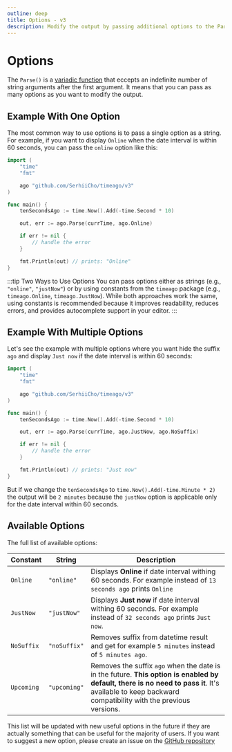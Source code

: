 ```yaml
---
outline: deep
title: Options - v3
description: Modify the output by passing additional options to the Parse function
---
```


# Options
The `Parse()` is a [variadic function](https://en.wikipedia.org/wiki/Variadic_function) that eccepts an indefinite number of string arguments after the first argument. It means that you can pass as many options as you want to modify the output.

## Example With One Option
The most common way to use options is to pass a single option as a string. For example, if you want to display `Online` when the date interval is within 60 seconds, you can pass the `online` option like this:

```go
import (
    "time"
    "fmt"

    ago "github.com/SerhiiCho/timeago/v3"
)

func main() {
    tenSecondsAgo := time.Now().Add(-time.Second * 10)

    out, err := ago.Parse(currTime, ago.Online)

    if err != nil {
        // handle the error
    }

    fmt.Println(out) // prints: "Online"
}
```

:::tip Two Ways to Use Options
You can pass options either as strings (e.g., `"online"`, `"justNow"`) or by using constants from the `timeago` package (e.g., `timeago.Online`, `timeago.JustNow`). While both approaches work the same, using constants is recommended because it improves readability, reduces errors, and provides autocomplete support in your editor.
:::

## Example With Multiple Options
Let's see the example with multiple options where you want hide the suffix `ago` and display `Just now` if the date interval is within 60 seconds:

```go
import (
    "time"
    "fmt"

    ago "github.com/SerhiiCho/timeago/v3"
)

func main() {
    tenSecondsAgo := time.Now().Add(-time.Second * 10)

    out, err := ago.Parse(currTime, ago.JustNow, ago.NoSuffix)

    if err != nil {
        // handle the error
    }

    fmt.Println(out) // prints: "Just now"
}
```

But if we change the `tenSecondsAgo` to `time.Now().Add(-time.Minute * 2)` the output will be `2 minutes` because the `justNow` option is applicable only for the date interval within 60 seconds.

## Available Options
The full list of available options:

| Constant | String | Description |
| --- | --- | --- |
| `Online` | `"online"` | Displays **Online** if date interval withing 60 seconds. For example instead of `13 seconds ago` prints `Online` |
| `JustNow` | `"justNow"` | Displays **Just now** if date interval withing 60 seconds. For example instead of `32 seconds ago` prints `Just now`. |
| `NoSuffix` | `"noSuffix"` | Removes suffix from datetime result and get for example `5 minutes` instead of `5 minutes ago`. |
| `Upcoming` | `"upcoming"` | Removes the suffix `ago` when the date is in the future. **This option is enabled by default, there is no need to pass it**. It's available to keep backward compatibility with the previous versions. |

This list will be updated with new useful options in the future if they are actually something that can be useful for the majority of users. If you want to suggest a new option, please create an issue on the [GitHub repository](https://github.com/SerhiiCho/timeago/issues)